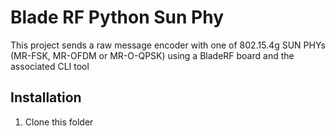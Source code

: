 # Blade RF Python Sun Phy

This project sends a raw message encoder with one of 802.15.4g SUN PHYs (MR-FSK, MR-OFDM or MR-O-QPSK) using a BladeRF board and the associated CLI tool


## Installation

1) Clone this folder 